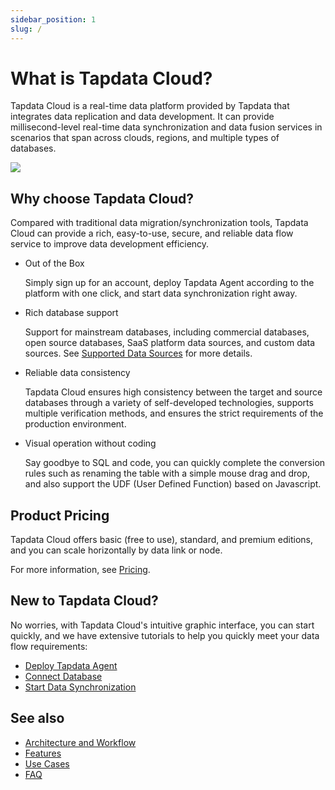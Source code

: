 ```yaml
---
sidebar_position: 1
slug: /
---
```


# What is Tapdata Cloud?

Tapdata Cloud is a real-time data platform provided by Tapdata that integrates data replication and data development. It can provide millisecond-level real-time data synchronization and data fusion services in scenarios that span across clouds, regions, and multiple types of databases.

![](images/tapdata_cloud.gif)

## Why choose Tapdata Cloud?

Compared with traditional data migration/synchronization tools, Tapdata Cloud can provide a rich, easy-to-use, secure, and reliable data flow service to improve data development efficiency.

* Out of the Box

   Simply sign up for an account, deploy Tapdata Agent according to the platform with one click, and start data synchronization right away.

* Rich database support

   Support for mainstream databases, including commercial databases, open source databases, SaaS platform data sources, and custom data sources. See [Supported Data Sources](introduction/supported-databases.md) for more details.

* Reliable data consistency

   Tapdata Cloud ensures high consistency between the target and source databases through a variety of self-developed technologies, supports multiple verification methods, and ensures the strict requirements of the production environment.

- Visual operation without coding

   Say goodbye to SQL and code, you can quickly complete the conversion rules such as renaming the table with a simple mouse drag and drop, and also support the UDF (User Defined Function) based on Javascript.



## Product Pricing

Tapdata Cloud offers basic (free to use), standard, and premium editions, and you can scale horizontally by data link or node.

For more information, see [Pricing](https://tapdata.net/pricing.html).



## New to Tapdata Cloud?

No worries, with Tapdata Cloud's intuitive graphic interface, you can start quickly, and we have extensive tutorials to help you quickly meet your data flow requirements:

* [Deploy Tapdata Agent](cloud/quick-start/install-agent)
* [Connect Database](quick-start/connect-database.md)
* [Start Data Synchronization](/cloud/quick-start/create-task)



## See also

* [Architecture and Workflow](introduction/architecture.md)
* [Features](introduction/features.md)
* [Use Cases](introduction/use-cases.md)
* [FAQ](faq/README.md)
